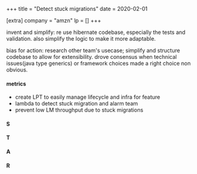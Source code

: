+++
title = "Detect stuck migrations"
date = 2020-02-01

[extra]
company = "amzn"
lp = []
+++

invent and simplify: re use hibernate codebase, especially the tests and validation. also simplify the logic to make it more adaptable.

bias for action: research other team's usecase; simplify and structure codebase to allow for extensibility. drove consensus when technical issues(java type generics) or framework choices made a right choice non obvious.

#### metrics
- create LPT to easily manage lifecycle and infra for feature
- lambda to detect stuck migration and alarm team
- prevent low LM throughput due to stuck migrations

#### S

#### T

#### A

#### R

